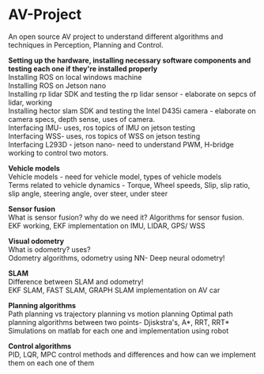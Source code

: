 # AV-Project
An open source AV project to understand different algorithms and techniques in Perception, Planning and Control.<br />

**Setting up the hardware, installing necessary software components and testing each one if they're installed properly**  
Installing ROS on local windows machine <br />
Installing ROS on Jetson nano<br />
Installing rp lidar SDK and testing the rp lidar sensor - elaborate on sepcs of lidar, working<br />
Installing hector slam SDK and testing the Intel D435i camera - elaborate on camera specs, depth sense, uses of camera.<br />
Interfacing IMU- uses, ros topics of IMU on jetson testing<br />
Interfacing WSS- uses, ros topics of WSS on jetson testing<br />
Interfacing L293D - jetson nano- need to understand PWM, H-bridge working to control two motors. <br />

**Vehicle models**  
Vehicle models - need for vehicle model, types of vehicle models  
Terms related to vehicle dynamics - Torque, Wheel speeds, Slip, slip ratio, slip angle, steering angle, over steer, under steer  

**Sensor fusion**  
What is sensor fusion? why do we need it?
Algorithms for sensor fusion.  
EKF working, EKF implementation on IMU, LIDAR, GPS/ WSS  

**Visual odometry**  
What is odometry? uses?  
Odometry algorithms, odometry using NN- Deep neural odometry!  

**SLAM**  
Difference between SLAM and odometry!  
EKF SLAM, FAST SLAM, GRAPH SLAM implementation on AV car  

**Planning algorithms**  
Path planning vs trajectory planning vs motion planning
Optimal path planning algorithms between two points- Djiskstra's, A*, RRT, RRT* 
Simulations on matlab for each one and implementation using robot
 
**Control algorithms**     
PID, LQR, MPC control methods and differences and how can we implement them on each one of them      


